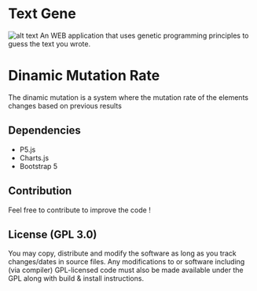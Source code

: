 # Text Gene
![alt text](https://i.imgur.com/B9cQK4f.png "Text Gene")
An WEB application that uses genetic programming principles to guess the text you wrote.

# Dinamic Mutation Rate
The dinamic mutation is a system where the mutation rate of the elements changes based on previous results

## Dependencies
* P5.js
* Charts.js
* Bootstrap 5

## Contribution
Feel free to contribute to improve the code !

## License (GPL 3.0)
You may copy, distribute and modify the software as long as you track changes/dates in source files. Any modifications to or software including (via compiler) GPL-licensed code must also be made available under the GPL along with build & install instructions.

